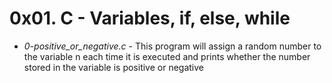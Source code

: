 <h1>0x01. C - Variables, if, else, while</h1>
<ul>
<li><em>0-positive_or_negative.c</em> - This program will assign a random number to the variable n each time it is executed and prints whether the number stored in the variable is positive or negative</li>
</ul>

